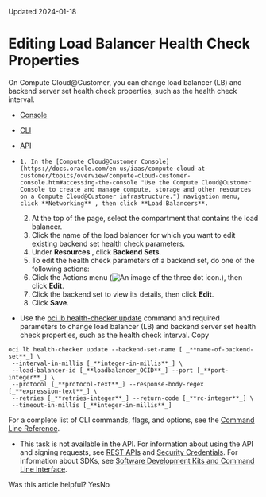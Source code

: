 Updated 2024-01-18
# Editing Load Balancer Health Check Properties
On Compute Cloud@Customer, you can change load balancer (LB) and backend server set health check properties, such as the health check interval.
  * [Console](https://docs.oracle.com/en-us/iaas/compute-cloud-at-customer/topics/lbaas/editing-load-balancer-health-check.htm)
  * [CLI](https://docs.oracle.com/en-us/iaas/compute-cloud-at-customer/topics/lbaas/editing-load-balancer-health-check.htm)
  * [API](https://docs.oracle.com/en-us/iaas/compute-cloud-at-customer/topics/lbaas/editing-load-balancer-health-check.htm)


  *     1. In the [Compute Cloud@Customer Console](https://docs.oracle.com/en-us/iaas/compute-cloud-at-customer/topics/overview/compute-cloud-customer-console.htm#accessing-the-console "Use the Compute Cloud@Customer Console to create and manage compute, storage and other resources on a Compute Cloud@Customer infrastructure.") navigation menu, click **Networking** , then click **Load Balancers**.
    2. At the top of the page, select the compartment that contains the load balancer.
    3. Click the name of the load balancer for which you want to edit existing backend set health check parameters. 
    4. Under **Resources** , click **Backend Sets**.
    5. To edit the health check parameters of a backend set, do one of the following actions:
      1. Click the Actions menu (![An image of the three dot icon.](https://docs.oracle.com/en-us/iaas/compute-cloud-at-customer/images/three-dots.png)), then click **Edit**.
      2. Click the backend set to view its details, then click **Edit**.
    6. Click **Save**.
  * Use the [oci lb health-checker update](https://docs.oracle.com/iaas/tools/oci-cli/latest/oci_cli_docs/cmdref/lb/health-checker/update.html) command and required parameters to change load balancer (LB) and backend server set health check properties, such as the health check interval.
Copy
```
oci lb health-checker update --backend-set-name [ _**name-of-backend-set**_] \
 --interval-in-millis [_**integer-in-millis**_] \ 
 --load-balancer-id [_**loadbalancer_OCID**_] --port [_**port-integer**_] \
 --protocol [_**protocol-text**_] --response-body-regex [_**expression-text**_] \ 
 --retries [_**retries-integer**_] --return-code [_**rc-integer**_] \ 
 --timeout-in-millis [_**integer-in-millis**_] 
```

For a complete list of CLI commands, flags, and options, see the [Command Line Reference](https://docs.oracle.com/iaas/tools/oci-cli/latest/oci_cli_docs/index.html).
  * This task is not available in the API.
For information about using the API and signing requests, see [REST APIs](https://docs.oracle.com/iaas/Content/API/Concepts/usingapi.htm#REST_APIs) and [Security Credentials](https://docs.oracle.com/iaas/Content/General/Concepts/credentials.htm). For information about SDKs, see [Software Development Kits and Command Line Interface](https://docs.oracle.com/iaas/Content/API/Concepts/sdks.htm#Software_Development_Kits_and_Command_Line_Interface).


Was this article helpful?
YesNo

